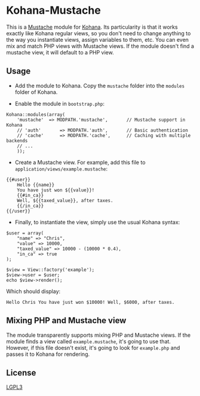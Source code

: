# Kohana-Mustache

This is a [Mustache](http://mustache.github.com/) module for [Kohana](http://kohanaframework.org/). Its particularity is that it works exactly like Kohana regular views, so you don't need to change anything to the way you instantiate views, assign variables to them, etc. You can even mix and match PHP views with Mustache views. If the module doesn't find a mustache view, it will default to a PHP view.

## Usage

- Add the module to Kohana. Copy the `mustache` folder into the `modules` folder of Kohana.

- Enable the module in `bootstrap.php`:

<!-- -->
	Kohana::modules(array(
		'mustache'  => MODPATH.'mustache',       // Mustache support in Kohana
		// 'auth'       => MODPATH.'auth',       // Basic authentication
		// 'cache'      => MODPATH.'cache',      // Caching with multiple backends
		// ...
		));

- Create a Mustache view. For example, add this file to `application/views/example.mustache`:

<!-- -->
	{{#user}}
		Hello {{name}}
		You have just won ${{value}}!
		{{#in_ca}}
		Well, ${{taxed_value}}, after taxes.
		{{/in_ca}}
	{{/user}}

- Finally, to instantiate the view, simply use the usual Kohana syntax:

<!-- -->
	$user = array(
		"name" => "Chris",
		"value" => 10000,
		"taxed_value" => 10000 - (10000 * 0.4),
		"in_ca" => true
	);
	
	$view = View::factory('example');
	$view->user = $user;
	echo $view->render();
	
Which should display:

	Hello Chris You have just won $10000! Well, $6000, after taxes.
	
## Mixing PHP and Mustache view

The module transparently supports mixing PHP and Mustache views. If the module finds a view called `example.mustache`, it's going to use that. However, if this file doesn't exist, it's going to look for `example.php` and passes it to Kohana for rendering.

## License

[LGPL3](http://www.gnu.org/licenses/lgpl.html)